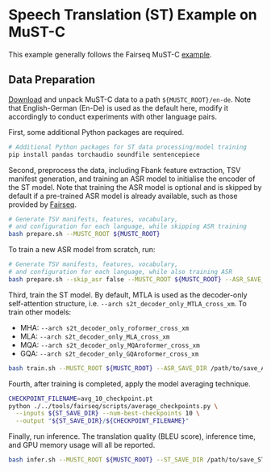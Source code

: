 # Speech Translation (ST) Example on MuST-C

This example generally follows the Fairseq MuST-C [example](https://github.com/facebookresearch/fairseq/blob/main/examples/speech_to_text/docs/mustc_example.md).

## Data Preparation
[Download](https://ict.fbk.eu/must-c) and unpack MuST-C data to a path `${MUSTC_ROOT}/en-de`. Note that English-German (En-De) is used as the default here, modify it 
accordingly to conduct experiments with other language pairs.

First, some additional Python packages are required.
```bash
# Additional Python packages for ST data processing/model training
pip install pandas torchaudio soundfile sentencepiece
```
Second, preprocess the data, including Fbank feature extraction, TSV manifest generation, and training an ASR model to initialise the encoder of the ST model. Note 
that training the ASR model is optional and is skipped by default if a pre-trained ASR model is already available, such as those provided 
by [Fairseq](https://github.com/facebookresearch/fairseq/blob/main/examples/speech_to_text/docs/mustc_example.md).
```bash
# Generate TSV manifests, features, vocabulary,
# and configuration for each language, while skipping ASR training
bash prepare.sh --MUSTC_ROOT ${MUSTC_ROOT}
```
To train a new ASR model from scratch, run:
```bash
# Generate TSV manifests, features, vocabulary,
# and configuration for each language, while also training ASR
bash prepare.sh --skip_asr false --MUSTC_ROOT ${MUSTC_ROOT} --ASR_SAVE_DIR /path/to/save_ASR_model
```
Third, train the ST model. By default, MTLA is used as the decoder-only self-attention structure, i.e. `--arch s2t_decoder_only_MTLA_cross_xm`.
To train other models:
- MHA: `--arch s2t_decoder_only_roformer_cross_xm`
- MLA: `--arch s2t_decoder_only_MLA_cross_xm`
- MQA: `--arch s2t_decoder_only_MQAroformer_cross_xm`
- GQA: `--arch s2t_decoder_only_GQAroformer_cross_xm`
```bash
bash train.sh --MUSTC_ROOT ${MUSTC_ROOT} --ASR_SAVE_DIR /path/to/save_ASR_model/***.pt --ST_SAVE_DIR /path/to/save_ST_model
```
Fourth, after training is completed, apply the model averaging technique.
```bash
CHECKPOINT_FILENAME=avg_10_checkpoint.pt
python ./../tools/fairseq/scripts/average_checkpoints.py \
  --inputs ${ST_SAVE_DIR} --num-best-checkpoints 10 \
  --output "${ST_SAVE_DIR}/${CHECKPOINT_FILENAME}"
```
Finally, run inference. The translation quality (BLEU score), inference time, and GPU memory usage will all be reported.
```bash
bash infer.sh --MUSTC_ROOT ${MUSTC_ROOT} --ST_SAVE_DIR /path/to/save_ST_model
```
